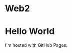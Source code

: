# Web2
<!DOCTYPE html>
<html>
<body>
<h1>Hello World</h1>
<p>I'm hosted with GitHub Pages.</p>
</body>
</html>